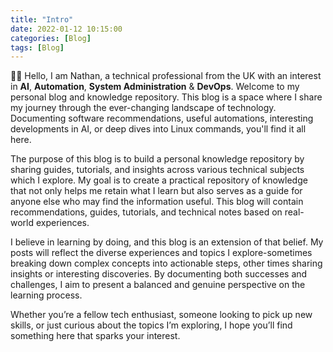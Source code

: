 ```yaml
---
title: "Intro"
date: 2022-01-12 10:15:00
categories: [Blog]
tags: [Blog]
---
```


👋🏻 Hello, I am Nathan, a technical professional from the UK with an interest in **AI**, **Automation**, **System Administration** & **DevOps**. Welcome to my personal blog and knowledge repository. This blog is a space where I share my journey through the ever-changing landscape of technology. Documenting software recommendations, useful automations, interesting developments in AI, or deep dives into Linux commands, you'll find it all here.

The purpose of this blog is to build a personal knowledge repository by sharing guides, tutorials, and insights across various technical subjects which I explore. My goal is to create a practical repository of knowledge that not only helps me retain what I learn but also serves as a guide for anyone else who may find the information useful. This blog will contain recommendations, guides, tutorials, and technical notes based on real-world experiences.

I believe in learning by doing, and this blog is an extension of that belief. My posts will reflect the diverse experiences and topics I explore-sometimes breaking down complex concepts into actionable steps, other times sharing insights or interesting discoveries. By documenting both successes and challenges, I aim to present a balanced and genuine perspective on the learning process.

Whether you’re a fellow tech enthusiast, someone looking to pick up new skills, or just curious about the topics I’m exploring, I hope you’ll find something here that sparks your interest.





